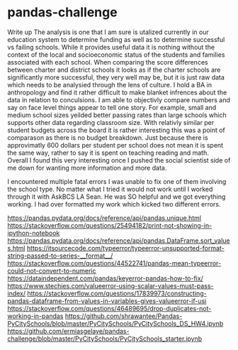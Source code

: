 # pandas-challenge

Write up
The analysis is one that I am sure is utalized currently in our education system to determine funding as well as to determine successful vs failing schools. While it provides useful data it is nothing without the context of the local and socioeconomic status of the students and families associated with each school. When comparing the score differences between charter and district schools it looks as if the charter schools are significantly more successful, they very well may be, but it is just raw data which needs to be analysied through the lens of culture. I hold a BA in anthropology and find it rather difficult to make blanket infrences about the data in relation to conculsions. I am able to objectivly compare numbers and say on face level things appear to tell one story. For example, small and medium school sizes yeilded better passing rates than large schools which supports other data regarding classroom size. With relativly similar per student budgets across the board it is rather interesting this was a point of comparason as there is no budget breakdown. Just because there is approvimatly 600 dollars per student per school does not mean it is spent the same way, rather to say it is spent on teaching reading and math. Overall I found this very interesting once I pushed the social scientist side of me down for wanting more information and more data. 




I encountered multiple fatal errors I was unable to fix one of them involving the school type. No matter what I tried it would not work until I worked through it with AskBCS LA Sean. He was SO helpful and we got everything working. I had over formatted my work which kicked two different errors. 

https://pandas.pydata.org/docs/reference/api/pandas.unique.html
https://stackoverflow.com/questions/25494182/print-not-showing-in-ipython-notebook
https://pandas.pydata.org/docs/reference/api/pandas.DataFrame.sort_values.html
https://itsourcecode.com/typeerror/typeerror-unsupported-format-string-passed-to-series-__format__/
https://stackoverflow.com/questions/44522741/pandas-mean-typeerror-could-not-convert-to-numeric
https://dataindependent.com/pandas/keyerror-pandas-how-to-fix/
https://www.stechies.com/valueerror-using-scalar-values-must-pass-index/
https://stackoverflow.com/questions/17839973/constructing-pandas-dataframe-from-values-in-variables-gives-valueerror-if-usi
https://stackoverflow.com/questions/46489695/drop-duplicates-not-working-in-pandas
https://github.com/shrawantee/Pandas-PyCitySchools/blob/master/PyCitySchools/PyCitySchools_DS_HW4.ipynb
https://github.com/ermiasgelaye/pandas-challenge/blob/master/PyCitySchools/PyCitySchools_starter.ipynb
